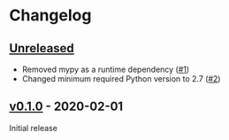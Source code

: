 # Changelog

## [Unreleased]

- Removed mypy as a runtime dependency ([#1](https://github.com/westphahl/konverter/issues/1))
- Changed minimum required Python version to 2.7 ([#2](https://github.com/westphahl/konverter/issues/2))

## [v0.1.0] - 2020-02-01

Initial release

[unreleased]: https://github.com/westphahl/konverter/compare/v0.1.0...HEAD
[v0.1.0]: https://github.com/westphahl/konverter/releases/tag/v0.1.0
